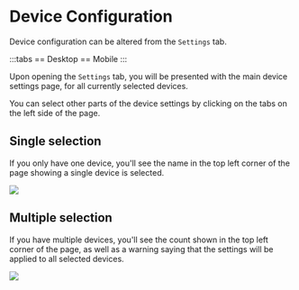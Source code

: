 # Device Configuration

Device configuration can be altered from the `Settings` tab.

:::tabs
== Desktop
<v-img src="https://i.imgur.com/u3AiuOd.png" style="height:200px"/>
== Mobile
<v-img src="https://i.imgur.com/1rb3ab1.gif" style="height:200px"/>
:::

Upon opening the `Settings` tab, you will be presented with the main device settings page, for all currently selected devices.

You can select other parts of the device settings by clicking on the tabs on the left side of the page.

## Single selection

If you only have one device, you'll see the name in the top left corner of the page showing a single device is selected.

![](https://i.imgur.com/Tw29kUS.png)

## Multiple selection

If you have multiple devices, you'll see the count shown in the top left corner of the page, as well as a warning saying that the settings will be applied to all selected devices.

![](https://i.imgur.com/GRpjAIL.png)
